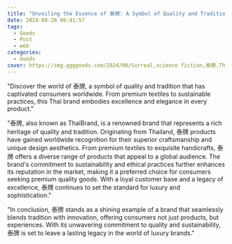 ```yaml
---
title: "Unveiling the Essence of 泰牌: A Symbol of Quality and Tradition"
date: 2024-08-28 06:41:57
tags:
  - Goods
  - Post
  - web
categories:
  - Goods
cover: https://img.ggggoods.com/2024/08/Surreal,science fiction,泰牌,Thai brand,technology,tech,diagrams,renderings,colors_20240830_00001_.png
---
```


"Discover the world of 泰牌, a symbol of quality and tradition that has captivated consumers worldwide. From premium textiles to sustainable practices, this Thai brand embodies excellence and elegance in every product."

"泰牌, also known as ThaiBrand, is a renowned brand that represents a rich heritage of quality and tradition. Originating from Thailand, 泰牌 products have gained worldwide recognition for their superior craftsmanship and unique design aesthetics. From premium textiles to exquisite handicrafts, 泰牌 offers a diverse range of products that appeal to a global audience. The brand's commitment to sustainability and ethical practices further enhances its reputation in the market, making it a preferred choice for consumers seeking premium quality goods. With a loyal customer base and a legacy of excellence, 泰牌 continues to set the standard for luxury and sophistication."

"In conclusion, 泰牌 stands as a shining example of a brand that seamlessly blends tradition with innovation, offering consumers not just products, but experiences. With its unwavering commitment to quality and sustainability, 泰牌 is set to leave a lasting legacy in the world of luxury brands."
